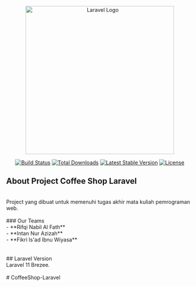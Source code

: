 <p align="center"><a href="https://laravel.com" target="_blank"><img src="https://raw.githubusercontent.com/laravel/art/master/logo-lockup/5%20SVG/2%20CMYK/1%20Full%20Color/laravel-logolockup-cmyk-red.svg" width="400" alt="Laravel Logo"></a></p>

<p align="center">
<a href="https://github.com/laravel/framework/actions"><img src="https://github.com/laravel/framework/workflows/tests/badge.svg" alt="Build Status"></a>
<a href="https://packagist.org/packages/laravel/framework"><img src="https://img.shields.io/packagist/dt/laravel/framework" alt="Total Downloads"></a>
<a href="https://packagist.org/packages/laravel/framework"><img src="https://img.shields.io/packagist/v/laravel/framework" alt="Latest Stable Version"></a>
<a href="https://packagist.org/packages/laravel/framework"><img src="https://img.shields.io/packagist/l/laravel/framework" alt="License"></a>
</p>

## About Project Coffee Shop Laravel
<br>
Project yang dibuat untuk memenuhi tugas akhir mata kuliah pemrograman web.
<br><br>
### Our Teams
<br>
- **Rifqi Nabil Al Fath** <br>
- **Intan Nur Azizah** <br>
- **Fikri Is'ad Ibnu Wiyasa** <br>
<br><br>
## Laravel Version
<br>
Laravel 11 Brezee.
<br><br>
#   C o f f e e S h o p - L a r a v e l 
 
 
